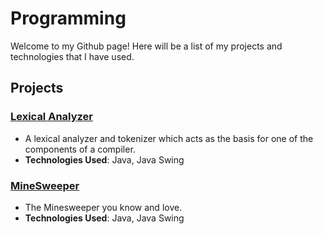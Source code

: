 # Programming

Welcome to my Github page! Here will be a list of my projects and technologies that I have used.

## Projects
### [Lexical Analyzer](Lexer)
- A lexical analyzer and tokenizer which acts as the basis for one of the components of a compiler.
- **Technologies Used**: Java, Java Swing

### [MineSweeper](Minesweeper)
- The Minesweeper you know and love.
- **Technologies Used**: Java, Java Swing
